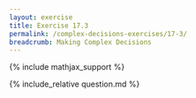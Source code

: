 ```yaml
---
layout: exercise
title: Exercise 17.3
permalink: /complex-decisions-exercises/17-3/
breadcrumb: Making Complex Decisions
---
```


{% include mathjax_support %}

<div><i class="arrow-up" data-chapter="complex-decisions-exercises" data-exercise="ex_3" data-rating="0"></i></div>
{% include_relative question.md %}
